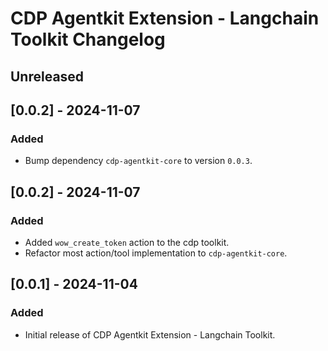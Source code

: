 # CDP Agentkit Extension - Langchain Toolkit Changelog

## Unreleased

## [0.0.2] - 2024-11-07

### Added

- Bump dependency `cdp-agentkit-core` to version `0.0.3`.


## [0.0.2] - 2024-11-07

### Added

- Added `wow_create_token` action to the cdp toolkit.
- Refactor most action/tool implementation to `cdp-agentkit-core`.

## [0.0.1] - 2024-11-04

### Added

- Initial release of CDP Agentkit Extension - Langchain Toolkit.
